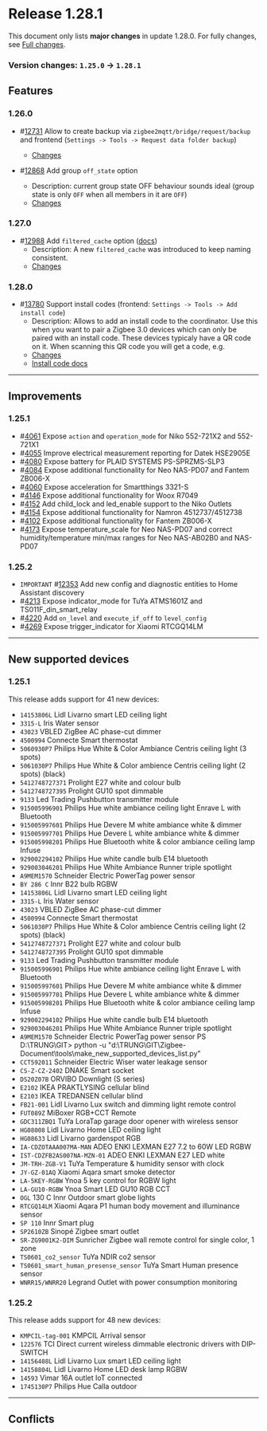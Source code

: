# Release 1.28.1

This document only lists **major changes** in update 1.28.0. For fully changes, see [Full changes](https://github.com/Koenkk/zigbee2mqtt/compare/1.25.0...1.28.1).

### Version changes: `1.25.0` &rarr; `1.28.1`

## Features

### 1.26.0
- #[12731](https://github.com/Koenkk/zigbee2mqtt/discussions/12731) Allow to create backup via `zigbee2mqtt/bridge/request/backup` and frontend (`Settings -> Tools -> Request data folder backup`)
  - [Changes](https://github.com/Koenkk/zigbee2mqtt/pull/12797/commits/7f304fbc20e89f0120d98b7bc6f1429722a53910)

- #[12868](https://github.com/Koenkk/zigbee2mqtt/pull/12868) Add group `off_state` option
  - Description: current group state OFF behaviour sounds ideal (group state is only `OFF` when all members in it are `OFF`)
  - [Changes](https://github.com/Koenkk/zigbee2mqtt/pull/12868/files)

### 1.27.0
- #[12988](https://github.com/Koenkk/zigbee2mqtt/pull/12988) Add `filtered_cache` option ([docs](https://www.zigbee2mqtt.io/guide/configuration/devices-groups.html#common-device-options))
  - Description: A new `filtered_cache` was introduced to keep naming consistent.
  - [Changes](https://github.com/Koenkk/zigbee2mqtt/pull/12988/files)

### 1.28.0
- #[13780](https://github.com/Koenkk/zigbee2mqtt/pull/13780) Support install codes (frontend: `Settings -> Tools -> Add install code`)
  - Description: Allows to add an install code to the coordinator. Use this when you want to pair a Zigbee 3.0 devices which can only be paired with an install code. These devices typicaly have a QR code on it. When scanning this QR code you will get a code, e.g.
  - [Changes](https://github.com/Koenkk/zigbee2mqtt/pull/13780/files)
  - [Install code docs](https://github.com/Koenkk/zigbee2mqtt.io/pull/1540)

---

## Improvements

### 1.25.1
- #[4061](https://github.com/Koenkk/zigbee-herdsman-converters/pull/4061) Expose `action` and `operation_mode` for Niko 552-721X2 and 552-721X1
- #[4055](https://github.com/Koenkk/zigbee-herdsman-converters/pull/4055) Improve electrical measurement reporting for Datek HSE2905E
- #[4080](https://github.com/Koenkk/zigbee-herdsman-converters/pull/4080) Expose battery for PLAID SYSTEMS PS-SPRZMS-SLP3
- #[4084](https://github.com/Koenkk/zigbee-herdsman-converters/pull/4084) Expose additional functionality for Neo NAS-PD07 and Fantem ZB006-X
- #[4060](https://github.com/Koenkk/zigbee-herdsman-converters/pull/4060) Expose acceleration for Smartthings 3321-S
- #[4146](https://github.com/Koenkk/zigbee-herdsman-converters/pull/4146) Expose additional functionality for Woox R7049
- #[4152](https://github.com/Koenkk/zigbee-herdsman-converters/pull/4152) Add child_lock and led_enable support to the Niko Outlets
- #[4154](https://github.com/Koenkk/zigbee-herdsman-converters/pull/4154) Expose additional functionality for Namron 4512737/4512738
- #[4102](https://github.com/Koenkk/zigbee-herdsman-converters/pull/4102) Expose additional functionality for Fantem ZB006-X
- #[4173](https://github.com/Koenkk/zigbee-herdsman-converters/pull/4173) Expose temperature_scale for Neo NAS-PD07 and correct humidity/temperature min/max ranges for Neo NAS-AB02B0 and NAS-PD07

### 1.25.2
- `IMPORTANT` #[12353](https://github.com/Koenkk/zigbee2mqtt/pull/12353) Add new config and diagnostic entities to Home Assistant discovery
- #[4213](https://github.com/Koenkk/zigbee-herdsman-converters/pull/4213) Expose indicator_mode for TuYa ATMS1601Z and TS011F_din_smart_relay
- #[4220](https://github.com/Koenkk/zigbee-herdsman-converters/pull/4220) Add `on_level` and `execute_if_off` to `level_config`
- #[4269](https://github.com/Koenkk/zigbee-herdsman-converters/pull/4269) Expose trigger_indicator for Xiaomi RTCGQ14LM

---

## New supported devices

### 1.25.1
This release adds support for 41 new devices:

- `14153806L` Lidl Livarno smart LED ceiling light
- `3315-L` Iris Water sensor
- `43023` VBLED ZigBee AC phase-cut dimmer
- `4500994` Connecte Smart thermostat
- `5060930P7` Philips Hue White & Color Ambiance Centris ceiling light (3 spots)        
- `5061030P7` Philips Hue White & Color ambience Centris ceiling light (2 spots) (black)
- `5412748727371` Prolight E27 white and colour bulb
- `5412748727395` Prolight GU10 spot dimmable
- `9133` Led Trading Pushbutton transmitter module
- `915005996901` Philips Hue white ambiance ceiling light Enrave L with Bluetooth
- `915005997601` Philips Hue Devere M white ambiance white & dimmer
- `915005997701` Philips Hue Devere L white ambiance white & dimmer
- `915005998201` Philips Hue Bluetooth white & color ambiance ceiling lamp Infuse
- `929002294102` Philips Hue white candle bulb E14 bluetooth
- `929003046201` Philips Hue White Ambiance Runner triple spotlight
- `A9MEM1570` Schneider Electric PowerTag power sensor
- `BY 286 C` Innr B22 bulb RGBW
- `14153806L` Lidl Livarno smart LED ceiling light
- `3315-L` Iris Water sensor
- `43023` VBLED ZigBee AC phase-cut dimmer
- `4500994` Connecte Smart thermostat
- `5061030P7` Philips Hue White & Color ambience Centris ceiling light (2 spots) (black)
- `5412748727371` Prolight E27 white and colour bulb
- `5412748727395` Prolight GU10 spot dimmable
- `9133` Led Trading Pushbutton transmitter module
- `915005996901` Philips Hue white ambiance ceiling light Enrave L with Bluetooth
- `915005997601` Philips Hue Devere M white ambiance white & dimmer
- `915005997701` Philips Hue Devere L white ambiance white & dimmer
- `915005998201` Philips Hue Bluetooth white & color ambiance ceiling lamp Infuse
- `929002294102` Philips Hue white candle bulb E14 bluetooth
- `929003046201` Philips Hue White Ambiance Runner triple spotlight
- `A9MEM1570` Schneider Electric PowerTag power sensor
PS D:\TRUNG\GIT> python -u "d:\TRUNG\GIT\Zigbee-Document\tools\make_new_supported_devices_list.py"
- `CCT592011` Schneider Electric Wiser water leakage sensor
- `CS-Z-CZ-2402` DNAKE Smart socket
- `DS20Z07B` ORVIBO Downlight (S series)
- `E2102` IKEA PRAKTLYSING cellular blind
- `E2103` IKEA TREDANSEN cellular blind
- `FB21-001` Lidl Livarno Lux switch and dimming light remote control
- `FUT089Z` MiBoxer RGB+CCT Remote
- `GDC311ZBQ1` TuYa LoraTap garage door opener with wireless sensor
- `HG08008` Lidl Livarno Home LED ceiling light
- `HG08633` Lidl Livarno gardenspot RGB
- `IA-CDZOTAAA007MA-MAN` ADEO ENKI LEXMAN E27 7.2 to 60W LED RGBW
- `IST-CDZFB2AS007NA-MZN-01` ADEO ENKI LEXMAN E27 LED white
- `JM-TRH-ZGB-V1` TuYa Temperature & humidity sensor with clock
- `JY-GZ-01AQ` Xiaomi Aqara smart smoke detector
- `LA-5KEY-RGBW` Ynoa 5 key control for RGBW light
- `LA-GU10-RGBW` Ynoa Smart LED GU10 RGB CCT
- `OGL` 130 C Innr Outdoor smart globe lights
- `RTCGQ14LM` Xiaomi Aqara P1 human body movement and illuminance sensor
- `SP 110` Innr Smart plug
- `SP2610ZB` Sinopé Zigbee smart outlet
- `SR-ZG9001K2-DIM` Sunricher Zigbee wall remote control for single color, 1 zone
- `TS0601_co2_sensor` TuYa NDIR co2 sensor
- `TS0601_smart_human_presense_sensor` TuYa Smart Human presence sensor
- `WNRR15/WNRR20` Legrand Outlet with power consumption monitoring

### 1.25.2
This release adds support for 48 new devices:

- `KMPCIL-tag-001` KMPCIL Arrival sensor
- `122576` TCI Direct current wireless dimmable electronic drivers with DIP-SWITCH
- `14156408L` Lidl Livarno Lux smart LED ceiling light
- `14158804L` Lidl Livarno Home LED desk lamp RGBW
- `14593` Vimar 16A outlet IoT connected
- `1745130P7` Philips Hue Calla outdoor



---



## Conflicts

